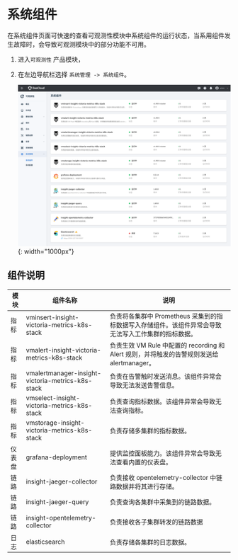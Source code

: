 # 系统组件

在系统组件页面可快速的查看可观测性模块中系统组件的运行状态，当系用组件发生故障时，会导致可观测模块中的部分功能不可用。

1. 进入`可观测性` 产品模块，
2. 在左边导航栏选择 `系统管理 -> 系统组件`。
  
    ![系统组件](../../images/system00.png){: width="1000px"}

## 组件说明

|模块 | 组件名称             | 说明          |
| ----- | --------------- | ----------------------------------------------- |
|指标 | vminsert-insight-victoria-metrics-k8s-stack       | 负责将各集群中 Prometheus 采集到的指标数据写入存储组件。该组件异常会导致无法写入工作集群的指标数据。 |
|指标 | vmalert-insight-victoria-metrics-k8s-stack        | 负责生效 VM Rule 中配置的 recording 和 Alert 规则，并将触发的告警规则发送给 alertmanager。           |
|指标 | vmalertmanager-insight-victoria-metrics-k8s-stack | 负责在告警触时发送消息。该组件异常会导致无法发送告警信息。                                           |
|指标 | vmselect-insight-victoria-metrics-k8s-stack       | 负责查询指标数据。该组件异常会导致无法查询指标。                                                     |
|指标 | vmstorage-insight-victoria-metrics-k8s-stack      | 负责存储多集群的指标数据。                                                                           |
|仪表盘 | grafana-deployment                                | 提供监控面板能力。该组件异常会导致无法查看内置的仪表盘。                                             |
|链路 | insight-jaeger-collector                          | 负责接收 opentelemetry-collector 中链路数据并将其进行存储。                                          |
|链路 | insight-jaeger-query                              | 负责查询各集群中采集到的链路数据。                                                                   |
|链路 | insight-opentelemetry-collector                   | 负责接收各子集群转发的链路数据                                                                       |
|日志 | elasticsearch                                     | 负责存储各集群的日志数据。                                                                           |